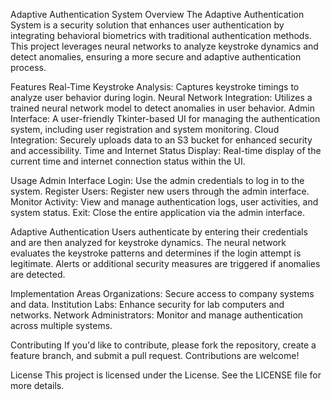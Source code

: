 Adaptive Authentication System
Overview
The Adaptive Authentication System is a security solution that enhances user authentication by integrating behavioral biometrics with traditional authentication methods. This project leverages neural networks to analyze keystroke dynamics and detect anomalies, ensuring a more secure and adaptive authentication process.

Features
Real-Time Keystroke Analysis: Captures keystroke timings to analyze user behavior during login.
Neural Network Integration: Utilizes a trained neural network model to detect anomalies in user behavior.
Admin Interface: A user-friendly Tkinter-based UI for managing the authentication system, including user registration and system monitoring.
Cloud Integration: Securely uploads data to an S3 bucket for enhanced security and accessibility.
Time and Internet Status Display: Real-time display of the current time and internet connection status within the UI.

Usage
Admin Interface
Login: Use the admin credentials to log in to the system.
Register Users: Register new users through the admin interface.
Monitor Activity: View and manage authentication logs, user activities, and system status.
Exit: Close the entire application via the admin interface.

Adaptive Authentication
Users authenticate by entering their credentials and are then analyzed for keystroke dynamics.
The neural network evaluates the keystroke patterns and determines if the login attempt is legitimate.
Alerts or additional security measures are triggered if anomalies are detected.

Implementation Areas
Organizations: Secure access to company systems and data.
Institution Labs: Enhance security for lab computers and networks.
Network Administrators: Monitor and manage authentication across multiple systems.

Contributing
If you'd like to contribute, please fork the repository, create a feature branch, and submit a pull request. Contributions are welcome!

License
This project is licensed under the License. See the LICENSE file for more details.
